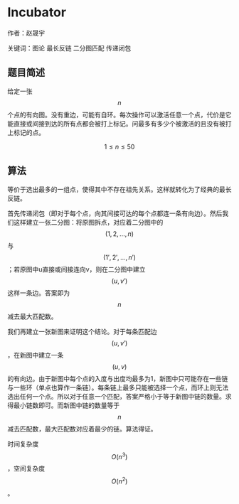 # Incubator
作者：赵晟宇

关键词：图论 最长反链 二分图匹配 传递闭包

## 题目简述
给定一张$$n$$个点的有向图。没有重边，可能有自环。每次操作可以激活任意一个点，代价是它能直接或间接到达的所有点都会被打上标记。问最多有多少个被激活的且没有被打上标记的点。

$$1 \leq n \leq 50$$

## 算法
等价于选出最多的一组点，使得其中不存在祖先关系。这样就转化为了经典的最长反链。

首先传递闭包（即对于每个点，向其间接可达的每个点都连一条有向边）。然后我们这样建立一张二分图：将原图拆点，对应着二分图中的$$(1, 2, ..., n)$$与$$(1', 2', ..., n')$$；若原图中u直接或间接连向v，则在二分图中建立$$(u, v')$$这样一条边。答案即为$$n$$减去最大匹配数。

我们再建立一张新图来证明这个结论。对于每条匹配边$$(u, v')$$，在新图中建立一条$$(u, v)$$的有向边。由于新图中每个点的入度与出度均最多为1，新图中只可能存在一些链与一些环（单点也算作一条链）。每条链上最多只能被选择一个点，而环上则无法选出任何一个点。所以对于任意一个匹配，答案严格小于等于新图中链的数量。求得最小链数即可。而新图中链的数量等于$$n$$减去匹配数，最大匹配数对应着最少的链。算法得证。

时间复杂度$$O(n^3)$$，空间复杂度$$O(n^2)$$。